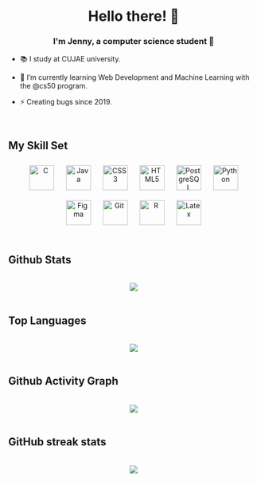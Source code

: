 # <div align="center">Hello there! 👋</div>  
  

### <div align="center">I'm Jenny, a computer science student 💛</div>  
  

- 📚 I study at CUJAE university.  
  

- 🌱 I’m currently learning Web Development and Machine Learning with the @cs50 program.  
  

- ⚡ Creating bugs since 2019.  
  

<br/>  


## My Skill Set  


<div align="center">  
  
<img style="margin: 10px" src="https://profilinator.rishav.dev/skills-assets/c-original.svg" alt="C" height="50" /> 
<img style="margin: 10px" src="https://profilinator.rishav.dev/skills-assets/java-original-wordmark.svg" alt="Java" height="50" />  
<img style="margin: 10px" src="https://profilinator.rishav.dev/skills-assets/css3-original-wordmark.svg" alt="CSS3" height="50" />  
<img style="margin: 10px" src="https://profilinator.rishav.dev/skills-assets/html5-original-wordmark.svg" alt="HTML5" height="50" />  
<img style="margin: 10px" src="https://profilinator.rishav.dev/skills-assets/postgresql-original-wordmark.svg" alt="PostgreSQL" height="50" />  
<img style="margin: 10px" src="https://profilinator.rishav.dev/skills-assets/python-original.svg" alt="Python" height="50" />  
<img style="margin: 10px" src="https://profilinator.rishav.dev/skills-assets/figma-icon.svg" alt="Figma" height="50" />  
<img style="margin: 10px" src="https://profilinator.rishav.dev/skills-assets/git-scm-icon.svg" alt="Git" height="50" />  
<img style="margin: 10px" src="https://profilinator.rishav.dev/skills-assets/r.svg" alt="R" height="50" />  
<img style="margin: 10px" src="https://profilinator.rishav.dev/skills-assets/latex.png" alt="Latex" height="50" />  


</div>


<br/>  


## Github Stats  
<br/>

<div align="center"><img src="https://github-readme-stats.vercel.app/api?username=jennyanez&show_icons=true&count_private=true&hide_border=true" align="center" /></div>  

<br/>  

## Top Languages

<br/>  

<div align="center"><img src ="https://github-readme-stats.vercel.app/api/top-langs/?username=jennyanez" align="center" /> </div>

<br/>  

## Github Activity Graph

<br/>  

<div align="center"> <img src="https://activity-graph.herokuapp.com/graph?username=jennyanez" align="center" /></div>

<br/>

## GitHub streak stats

<br/>  

<div align="center"><img src="https://github-readme-streak-stats.herokuapp.com/?user=jennyanez" /> </div>

<br/>  
